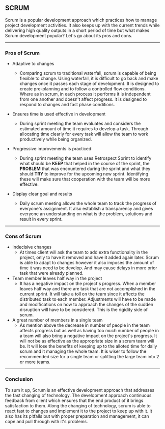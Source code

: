 ## **SCRUM**

Scrum is a popular development approach which practices how to manage project development activities. It also keeps up with the current trends while delivering high quality outputs in a short period of time but what makes Scrum development popular? Let's go about its pros and cons. 

-----

### Pros of Scrum
* Adaptive to changes
    * Comparing scrum to traditional waterfall, scrum is capable of being flexible to change. Using waterfall, it is difficult to go back and make changes once it passes each stage of development. It is designed to create pre-planning and to follow a controlled flow conditions. Where as in scrum, in each process it performs it is independent from one another and doesn't affect progress. It is designed to respond to changes and fast phase conditions. 

* Ensures time is used effective in development
    * During sprint meeting the team evaluates and considers the estimated amount of time it requires to develop a task. Through allocating time clearly for every task will allow the team to work productively while being organized.
   
* Progressive improvements is practiced 
    * During sprint meeting the team uses Retrospect Sprint to identify what should be **KEEP** that helped in the course of the sprint, the **PROBLEM** that was encountered during the sprint and what they should **TRY** to improve for the upcoming new sprint. Identifying these will make sure that cooperation with the team will be more effective.
    
* Display clear goal and results
    * Daily scrum meeting allows the whole team to track the progress of everyone's assignment. It also establish a transparency and gives everyone an understanding on what is the problem, solutions and result in every sprint. 

-----

### Cons of Scrum
* Indecisive changes 
    * At times client will ask the team to add extra functionality in the project, only to have it removed and have it added again later. Scrum is able to adapt to changes however it also imposes the amount of time it was need to be develop. And may cause delays in more prior task that were already planned.
* Team member leaves half way in the project
    * It has a negative impact on the project's progress. When a member leaves half way and there are task that are not accomplished in the current sprint. It will take a toll on the team since it affects the distributed task to each member. Adjustments will have to be made and modifications on how to approach the changes of the sudden disruption will have to be considered. This is the rigidity side of scrum. 
* A great number of members in a single team 
    * As mention above the decrease in number of people in the team affects progress but as well as having too much number of people in a team will also bring a negative impact on the project's progress. It will not be as effective as the appropriate size in a scrum team will be. It will lose the benefits of keeping up to the alloted time for daily scrum and it managing the whole team. It is wiser to follow the recommended size for a single team or splitting the large team into 2 or more teams.


-----
### Conclusion
To sum it up, Scrum is an effective development approach that addresses the fast changing of technology. The development approach  continuous feedback from client which ensures that the end product of it brings satisfaction to them. Along the changing of technology, scrum is able to react fast to changes and implement it  to the project to keep up with it. It also has its pitfalls but with proper preparation and management, it can  cope and pull through with it's problems.
